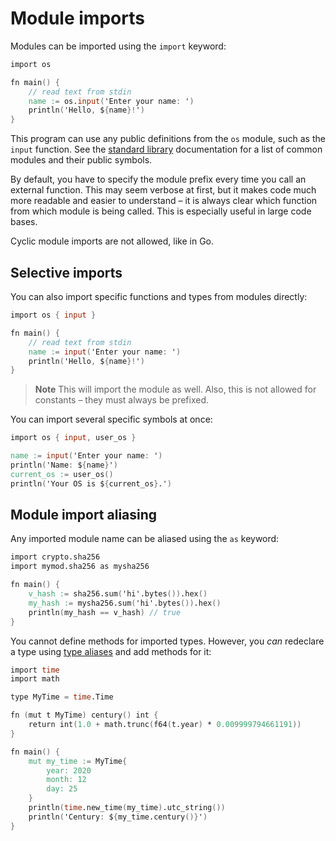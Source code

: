 # Module imports

Modules can be imported using the `import` keyword:

```v
import os

fn main() {
	// read text from stdin
	name := os.input('Enter your name: ')
	println('Hello, ${name}!')
}
```

This program can use any public definitions from the `os` module, such
as the `input` function.
See the
[standard library](https://modules.vosca.dev/standard_library/index.html)
documentation for a list of common modules and their public symbols.

By default, you have to specify the module prefix every time you call an external function.
This may seem verbose at first, but it makes code much more readable and easier to
understand – it is always clear which function from which module is being called.
This is especially useful in large code bases.

Cyclic module imports are not allowed, like in Go.

## Selective imports

You can also import specific functions and types from modules directly:

```v
import os { input }

fn main() {
	// read text from stdin
	name := input('Enter your name: ')
	println('Hello, ${name}!')
}
```

> **Note**
> This will import the module as well. Also, this is not allowed for
> constants – they must always be prefixed.

You can import several specific symbols at once:

```v
import os { input, user_os }

name := input('Enter your name: ')
println('Name: ${name}')
current_os := user_os()
println('Your OS is ${current_os}.')
```

## Module import aliasing

Any imported module name can be aliased using the `as` keyword:

```v failcompile
import crypto.sha256
import mymod.sha256 as mysha256

fn main() {
	v_hash := sha256.sum('hi'.bytes()).hex()
	my_hash := mysha256.sum('hi'.bytes()).hex()
	println(my_hash == v_hash) // true
}
```

You cannot define methods for imported types.
However, you _can_ redeclare a type using
[type aliases](../type-aliases.md)
and add methods for it:

```v play
import time
import math

type MyTime = time.Time

fn (mut t MyTime) century() int {
	return int(1.0 + math.trunc(f64(t.year) * 0.009999794661191))
}

fn main() {
	mut my_time := MyTime{
		year: 2020
		month: 12
		day: 25
	}
	println(time.new_time(my_time).utc_string())
	println('Century: ${my_time.century()}')
}
```
